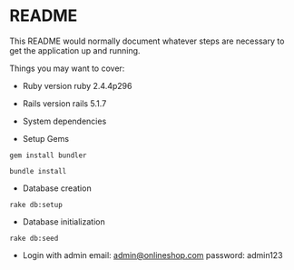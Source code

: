 # README

This README would normally document whatever steps are necessary to get the
application up and running.

Things you may want to cover:

* Ruby version
  ruby 2.4.4p296
* Rails version
  rails 5.1.7
* System dependencies

* Setup Gems

`gem install bundler`

`bundle install`

* Database creation

`rake db:setup`

* Database initialization

`rake db:seed`

* Login with admin
email: admin@onlineshop.com
password: admin123
